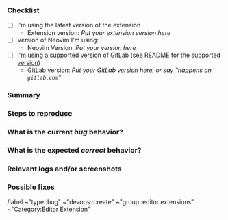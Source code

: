 <!---
Please read this!

Before opening a new issue, make sure to search for keywords in the issues
filtered by the "bug" label:

- https://gitlab.com/gitlab-org/editor-extensions/gitlab.vim/-/issues?label_name%5B%5D=type%3A%3Abug

and verify the issue you're about to submit isn't a duplicate.
--->

### Checklist

<!-- Please test the latest versions, that will remove the possibility that you see a bug that is fixed in a newer version. -->

- [ ] I'm using the latest version of the extension
  - Extension version: _Put your extension version here_
- [ ] Version of Neovim I'm using:
  - Neovim Version: _Put your version here_
- [ ] I'm using a supported version of GitLab ([see README for the supported version](https://gitlab.com/gitlab-org/editor-extensions/gitlab.vim/-/blob/main/README.md#minimum-supported-version))
  - GitLab version: _Put your GitLab version here, or say "happens on `gitlab.com`"_

### Summary

<!-- Summarize the bug encountered concisely -->

### Steps to reproduce

<!-- How one can reproduce the issue - this is very important -->

### What is the current _bug_ behavior?

<!-- What actually happens -->

### What is the expected _correct_ behavior?

<!-- What you should see instead -->

### Relevant logs and/or screenshots

### Possible fixes

<!-- If you can, link to the line of code that might be responsible for the problem -->

/label ~"type::bug" ~"devops::create" ~"group::editor extensions" ~"Category:Editor Extension"
